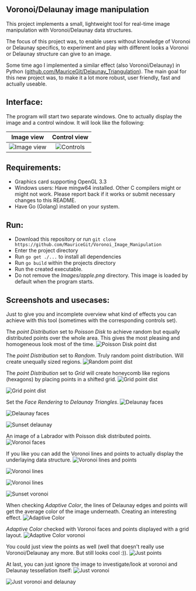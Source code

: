 ## Voronoi/Delaunay image manipulation

This project implements a small, lightweight tool for real-time image manipulation with Voronoi/Delaunay data structures.

The focus of this project was, to enable users without knowledge of Voronoi or Delaunay specifics, to experiment and play with different looks a Voronoi or Delaunay structure can give to an image.

Some time ago I implemented a similar effect (also Voronoi/Delaunay) in Python ([github.com/MauriceGit/Delaunay_Triangulation](https://github.com/MauriceGit/Delaunay_Triangulation)). The main goal for this new project was, to make it a lot more robust, user friendly, fast and actually useable.

## Interface:

The program will start two separate windows. One to actually display the image and a control window. It will look like the following:

Image view                 |  Control view
:-------------------------:|:-------------------------:
![Image view](Screenshots/view_default.png)  |  ![Controls](Screenshots/controls.png)

## Requirements:

- Graphics card supporting OpenGL 3.3
- Windows users: Have mingw64 installed. Other C compilers might or might not work. Please report back if it works or submit necessary changes to this README.
- Have Go (Golang) installed on your system.

## Run:

- Download this repository or run ```git clone https://github.com/MauriceGit/Voronoi_Image_Manipulation```
- Enter the project directory
- Run ```go get ./...``` to install all dependencies
- Run ```go build``` within the projects directory
- Run the created executable.
- Do not remove the _Images/apple.png_ directory. This image is loaded by default when the program starts.

## Screenshots and usecases:

Just to give you and incomplete overview what kind of effects you can achieve with this tool (sometimes with the corresponding controls set).

The _point Distribution_ set to _Poisson Disk_ to achieve random but equally distributed points over the whole area. This gives the most pleasing and homogeneous look most of the time.
![Poisson Disk point dist](Screenshots/apple_poisson.png)

The _point Distribution_ set to _Random_. Truly random point distribution. Will create unequally sized regions.
![Random point dist](Screenshots/apple_random.png)

The _point Distribution_ set to _Grid_ will create honeycomb like regions (hexagons) by placing points in a shifted grid.
![Grid point dist](Screenshots/apple_grid.png)

![Grid point dist](Screenshots/voronoi_grid.png)

Set the _Face Rendering_ to _Delaunay Triangles_.
![Delaunay faces](Screenshots/delaunay.png)

![Delaunay faces](Screenshots/delaunay_tiger.png)

![Sunset delaunay](Screenshots/delaunay_sunset.png)

An image of a Labrador with Poisson disk distributed points.
![Voronoi faces](Screenshots/voronoi_controls.png)

If you like you can add the Voronoi lines and points to actually display the underlaying data structure.
![Voronoi lines and points](Screenshots/voronoi_lines_points.png)

![Voronoi lines](Screenshots/ara_voronoi.png)

![Voronoi lines](Screenshots/voronoi_rose.png)

![Sunset voronoi](Screenshots/voronoi_sunset.png)

When checking _Adaptive Color_, the lines of Delaunay edges and points will get the average color of the image underneath. Creating an interesting effect.
![Adaptive Color](Screenshots/adaptive_ara.png)

_Adaptive Color_ checked with Voronoi faces and points displayed with a grid layout.
![Adaptive Color voronoi](Screenshots/adaptive_points_voronoi.png)

You could just view the points as well (well that doesn't really use Voronoi/Delaunay any more. But still looks cool :)).
![Just points](Screenshots/points_ara.png)

At last, you can just ignore the image to investigate/look at voronoi and Delaunay tessellation itself:
![Just voronoi](Screenshots/random_voronoi.png)

![Just voronoi and delaunay](Screenshots/voronoi_delaunay_controls.png)
